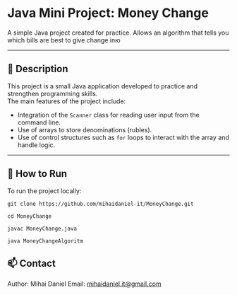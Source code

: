 # Java Mini Project: Money Change

A simple Java project created for practice. Allows an algorithm that tells you which bills are best to give change inю

---

## 📌 Description

This project is a small Java application developed to practice and strengthen programming skills.  
The main features of the project include:

- Integration of the `Scanner` class for reading user input from the command line.
- Use of arrays to store denominations (rubles).
- Use of control structures such as `for` loops to interact with the array and handle logic.

---

## 🚀 How to Run

To run the project locally:

```
git clone https://github.com/mihaidaniel-it/MoneyChange.git

cd MoneyChange

javac MoneyChange.java

java MoneyChangeAlgoritm
```

## 📫 Contact
Author: Mihai Daniel
Email: mihaidaniel.it@gmail.com
